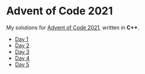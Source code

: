 <!-- SPDX-License-Identifier: CC0-1.0 -->

# Advent of Code 2021 #

My solutions for [Advent of Code 2021], written in **C++**.

* [Day  1](day01)
* [Day  2](day02)
* [Day  3](day03)
* [Day  4](day04)
* [Day  5](day05)

[Advent of Code 2021]: https://adventofcode.com/2021
